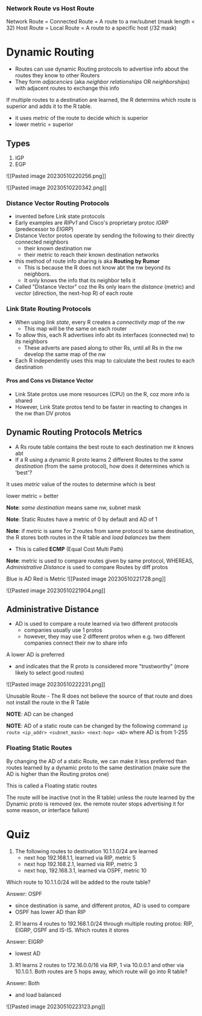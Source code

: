 
### Network Route vs Host Route

Network Route = Connected Route = A route to a nw/subnet (mask length < 32)
Host Route = Local Route = A route to a specific host (/32 mask)

# Dynamic Routing

- Routes can use dynamic Routing protocols to advertise info about the routes they know to other Routers
- They form *adjacencies* (aka  *neighbor relationships* OR *neighborships*) with adjacent routes to exchange this info


If multiple routes to a destination are learned, the R determins which route is superior and adds it to the R table.
- it uses *metric* of the route to decide which is superior
- lower metric = superior

## Types

1. IGP
2. EGP

![[Pasted image 20230510220256.png]]


![[Pasted image 20230510220342.png]]


### Distance Vector  Routing Protocols

- invented before Link state protocols
- Early examples are *RIPv1* and Cisco's proprietary protoc *IGRP* (predecessor to *EIGRP*)
- Distance Vector protos operate by sending the following to their directly connected neighbors
	- their known destination nw
	- their metric to reach their known destination networks
- this method of route info sharing is aka **Routing by Rumor**
	- This is because the R does not know abt the nw beyond its neighbors.
	- It only knows the info that its neighbor tells it
- Called "Distance Vector" coz the Rs only learn the *distance* (metric) and *vector* (direction, the next-hop R) of each route

### Link State Routing Protocols

- When using *link state*, every R creates a *connectivity map* of the nw
	- This map will be the same on each router
- To allow this, each R advertises info abt its interfaces (connected nw) to its neighbors
	- These adverts are pased along to other Rs, until all Rs in the nw develop the same map of the nw
- Each R independently uses this map to calculate the best routes to each destination

#### Pros and Cons vs Distance Vector
- Link State protos use more resources (CPU) on the R, coz more info is shared
- However, Link State protos tend to be faster in reacting to changes in the nw than DV protos

## Dynamic Routing Protocols Metrics

- A Rs route table contains the best route to each destination nw it knows abt
- If a R using a dynamic R proto learns 2 different Routes to the *same destination* (from the same protocol), how does it determines which is 'best'?

It uses *metric* value of the routes to determine which is best

lower metric = better


**Note**: *same destination* means same nw, subnet mask

**Note**: Static Routes have a metric of 0 by default and AD of 1

**Note**: if *metric* is same for 2 routes from same protocol to same destination, the R stores both routes in the R table and *load balances* bw them
- This is called **ECMP** (Equal Cost Multi Path)


**Note**: metric is used to compare routes given by same protocol, WHEREAS, *Administrative Distance* is used to compare Routes by diff protos 


Blue is AD
Red is Metric
![[Pasted image 20230510221728.png]]

![[Pasted image 20230510221904.png]]


## Administrative Distance

- AD is used to compare a route learned via two different protocols
	- companies usually use 1 protos
	- however, they may use 2 different protos when e.g. two different companies connect their nw to share info

A lower AD is preferred
- and indicates that the R proto is considered more "trustworthy" (more likely to select good routes)

![[Pasted image 20230510222231.png]]

Unusable Route - The R does not believe the source of that route and does not install the route in the R Table

**NOTE**: AD can be changed

**NOTE**: AD of a static route can be changed by the following command
`ip route <ip_addr> <subnet_mask> <next-hop> <AD>`
where AD is from 1-255


### Floating Static Routes

By changing the AD of a static Route, we can make it less preferred than routes learned by a dynamic proto to the same destination (make sure the AD is higher than the Routing protos one)

This is called a Floating static routes

The route will be inactive (not in the R table) unless the route learned by the Dynamic proto is removed (ex. the remote router stops advertising it for some reason, or interface failure)



# Quiz

1. The following routes to destination 10.1.1.0/24 are learned
	- next hop 192.168.1.1, learned via RIP, metric 5
	- next hop 192.168.2.1, learned via RIP, metric 3
	- next hop, 192.168.3.1, learned via OSPF, metric 10

Which route to 10.1.1.0/24 will be added to the route table?

Answer: OSPF
- since destination is same, and different protos, AD is used to compare
- OSPF has lower AD than RIP


2. R1 learns 4 routes to 192.168.1.0/24 through multiple routing protos: RIP, EIGRP, OSPF and IS-IS. Which routes it stores

Answer: EIGRP
- lowest AD


3. R1 learns 2 routes to 172.16.0.0/16 via RIP, 1 via 10.0.0.1 and other via 10.1.0.1. Both routes are 5 hops away, which route will go into R table?

Answer: Both
- and load balanced



![[Pasted image 20230510223123.png]]
